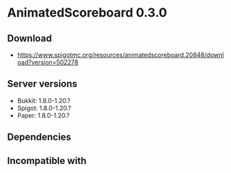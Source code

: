# AnimatedScoreboard 0.3.0

## Download
- https://www.spigotmc.org/resources/animatedscoreboard.20848/download?version=502278

## Server versions
- Bukkit: 1.8.0-1.20.?
- Spigot: 1.8.0-1.20.?
- Paper: 1.8.0-1.20.?

## Dependencies

## Incompatible with
